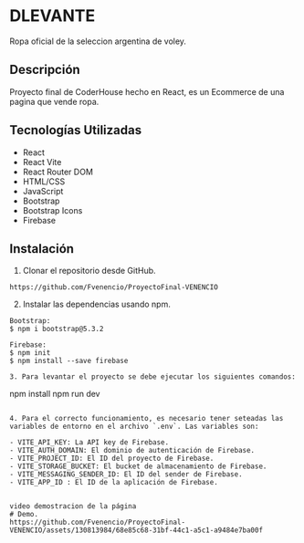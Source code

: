 # DLEVANTE

Ropa oficial de la seleccion argentina de voley.

## Descripción

Proyecto final de CoderHouse hecho en React, es un Ecommerce de una pagina que vende ropa.

## Tecnologías Utilizadas

- React
- React Vite
- React Router DOM
- HTML/CSS
- JavaScript
- Bootstrap
- Bootstrap Icons
- Firebase

## Instalación

1.  Clonar el repositorio desde GitHub.

```
https://github.com/Fvenencio/ProyectoFinal-VENENCIO
```

2.  Instalar las dependencias usando npm.

```
Bootstrap:
$ npm i bootstrap@5.3.2

Firebase:
$ npm init
$ npm install --save firebase

3. Para levantar el proyecto se debe ejecutar los siguientes comandos:

```
npm install
npm run dev
```

4. Para el correcto funcionamiento, es necesario tener seteadas las variables de entorno en el archivo `.env`. Las variables son:

- VITE_API_KEY: La API key de Firebase.
- VITE_AUTH_DOMAIN: El dominio de autenticación de Firebase.
- VITE_PROJECT_ID: El ID del proyecto de Firebase.
- VITE_STORAGE_BUCKET: El bucket de almacenamiento de Firebase.
- VITE_MESSAGING_SENDER_ID: El ID del sender de Firebase.
- VITE_APP_ID : El ID de la aplicación de Firebase.


video demostracion de la página
# Demo.
https://github.com/Fvenencio/ProyectoFinal-VENENCIO/assets/130813984/68e85c68-31bf-44c1-a5c1-a9484e7ba00f





